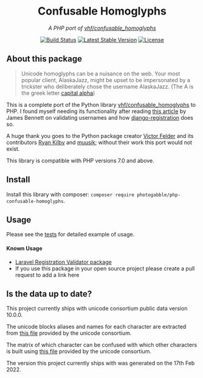 <h1 align="center">Confusable Homoglyphs</h1>
<p align="center"><em>A PHP port of <a href="https://github.com/vhf/confusable_homoglyphs">vhf/confusable_homoglyphs</a></em></p>

<p align="center">
  <a href="https://github.com/photogabble/php-confusable-homoglyphs/actions/workflows/phpunit.yml"><img src="https://github.com/photogabble/php-confusable-homoglyphs/actions/workflows/phpunit.yml/badge.svg" alt="Build Status"></a>
  <a href="https://packagist.org/packages/photogabble/php-confusable-homoglyphs"><img src="https://img.shields.io/packagist/v/photogabble/php-confusable-homoglyphs.svg" alt="Latest Stable Version"></a>
  <a href="LICENSE"><img src="https://img.shields.io/github/license/photogabble/php-confusable-homoglyphs.svg" alt="License"></a>
</p>

## About this package

> Unicode homoglyphs can be a nuisance on the web. Your most popular client, AlaskaJazz, might be upset to be impersonated by a trickster who deliberately chose the username ΑlaskaJazz. (The A is the greek letter [capital alpha](http://www.amp-what.com/unicode/search/%CE%91))

This is a complete port of the Python library [vhf/confusable_homoglyphs](https://github.com/vhf/confusable_homoglyphs) to PHP. I found myself needing its functionality after reading [this article](https://www.b-list.org/weblog/2018/feb/11/usernames/) by James Bennett on validating usernames and how [django-registration](https://github.com/ubernostrum/django-registration/blob/1d7d0f01a24b916977016c1d66823a5e4a33f2a0/registration/validators.py) does so.

A huge thank you goes to the Python package creator [Victor Felder](https://github.com/vhf) and its contributors [Ryan Kilby](https://github.com/rpkilby) and [muusik](https://github.com/muusik); without their work this port would not exist.

This library is compatible with PHP versions 7.0 and above.

## Install

Install this library with composer: `composer require photogabble/php-confusable-homoglyphs`.

## Usage

Please see the [tests](https://github.com/photogabble/php-confusable-homoglyphs/tree/master/tests) for detailed example of usage.

#### Known Usage

* [Laravel Registration Validator package ](https://github.com/photogabble/laravel-registration-validator)
* If you use this package in your open source project please create a pull request to add a link here

## Is the data up to date?

This project currently ships with unicode consortium public data version 10.0.0.

The unicode blocks aliases and names for each character are extracted from [this file](http://www.unicode.org/Public/UNIDATA/Scripts.txt) provided by the unicode consortium.

The matrix of which character can be confused with which other characters is built using [this file](http://www.unicode.org/Public/security/latest/confusables.txt) provided by the unicode consortium.

The version this project currently ships with was generated on the 17th Feb 2022.
